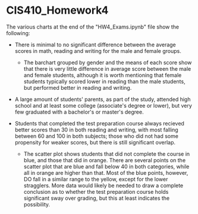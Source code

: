 # CIS410_Homework4

The various charts at the end of the "HW4_Exams.ipynb" file show the following:

* There is minimal to no significant difference between the average scores in math, reading and writing for the male and female groups.
	* The barchart grouped by gender and the means of each score show that there is very little difference in average score between the male and female students, although it is worth mentioning that female students typically scored lower in reading than the male students, but performed better in reading and writing.

* A large amount of students' parents, as part of the study, attended high school and at least some college (associate's degree or lower), but very few graduated with a bachelor's or master's degree.

* Students that completed the test preparation course always recieved better scores than 30 in both reading and writing, with most falling between 60 and 100 in both subjects; those who did not had some propensity for weaker scores, but there is still significant overlap.
	* The scatter plot shows students that did not complete the course in blue, and those that did in orange. There are several points on the scatter plot that are blue and fall below 40 in both categories, while all in orange are higher than that. Most of the blue points, however, DO fall in a similar range to the yellow, except for the lower stragglers. More data would likely be needed to draw a complete conclusion as to whether the test preparation course holds significant sway over grading, but this at least indicates the possibility.
